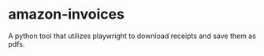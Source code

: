 # amazon-invoices
A python tool that utilizes playwright to download receipts and save them as pdfs. 

